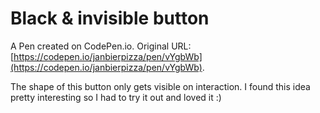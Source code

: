 # Black & invisible button

A Pen created on CodePen.io. Original URL: [https://codepen.io/janbierpizza/pen/vYgbWb](https://codepen.io/janbierpizza/pen/vYgbWb).

The shape of this button only gets visible on interaction. I found this idea pretty interesting so I had to try it out and loved it :)